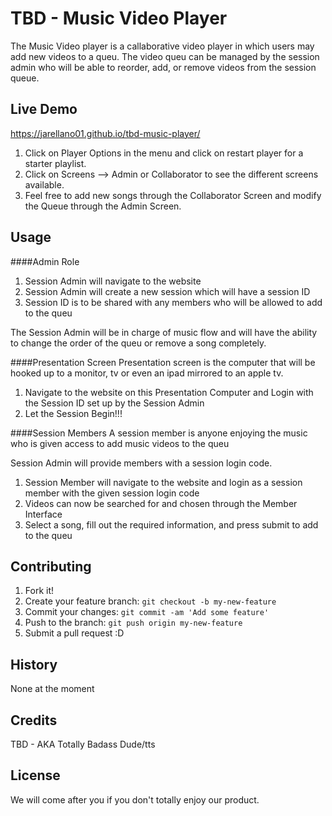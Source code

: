 # TBD - Music Video Player
The Music Video player is a callaborative video player in which users may add new videos to a queu. The video queu can be managed by the session admin who will be able to reorder, add, or remove videos from the session queue. 
## Live Demo
https://jarellano01.github.io/tbd-music-player/

1. Click on Player Options in the menu and click on restart player for a starter playlist. 
2. Click on Screens --> Admin or Collaborator to see the different screens available.
3. Feel free to add new songs through the Collaborator Screen and modify the Queue through the Admin Screen.

## Usage
####Admin Role
1. Session Admin will navigate to the website
2. Session Admin will create a new session which will have a session ID
3. Session ID is to be shared with any members who will be allowed to add to the queu

The Session Admin will be in charge of music flow and will have the ability to change the order of the queu or remove a song completely. 


####Presentation Screen
Presentation screen is the computer that will be hooked up to a monitor, tv or even an ipad mirrored to an apple tv. 

1. Navigate to the website on this Presentation Computer and Login with the Session ID set up by the Session Admin 
2. Let the Session Begin!!! 


####Session Members
A session member is anyone enjoying the music who is given access to add music videos to the queu

Session Admin will provide members with a session login code.

1. Session Member will navigate to the website and login as a session member with the given session login code
2. Videos can now be searched for and chosen through the Member Interface
3. Select a song, fill out the required information, and press submit to add to the queu


## Contributing
1. Fork it!
2. Create your feature branch: `git checkout -b my-new-feature`
3. Commit your changes: `git commit -am 'Add some feature'`
4. Push to the branch: `git push origin my-new-feature`
5. Submit a pull request :D

## History
None at the moment
## Credits
TBD - AKA Totally Badass Dude/tts
## License
We will come after you if you don't totally enjoy our product. 
